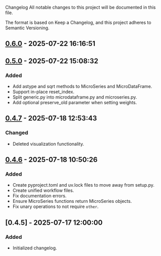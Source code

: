 Changelog
All notable changes to this project will be documented in this file.

The format is based on Keep a Changelog, and this project adheres to Semantic Versioning.

## [0.6.0] - 2025-07-22 16:16:51

## [0.5.0] - 2025-07-22 15:08:32

### Added

- Add astype and sqrt methods to MicroSeries and MicroDataFrame.
- Support in-place reset_index.
- Split generic.py into microdataframe.py and microseries.py.
- Add optional preserve_old parameter when setting weights.

## [0.4.7] - 2025-07-18 12:53:43

### Changed

- Deleted visualization functionality.

## [0.4.6] - 2025-07-18 10:50:26

### Added

- Create pyproject.toml and uv.lock files to move away from setup.py.
- Create unified workflow files.
- Fix documentation errors.
- Ensure MicroSeries functions return MicroSeries objects.
- Fix unary operations to not require `other`.

## [0.4.5] - 2025-07-17 12:00:00

### Added

- Initialized changelog.



[0.6.0]: https://github.com/PolicyEngine/microcalibrate/compare/0.5.0...0.6.0
[0.5.0]: https://github.com/PolicyEngine/microcalibrate/compare/0.4.7...0.5.0
[0.4.7]: https://github.com/PolicyEngine/microcalibrate/compare/0.4.6...0.4.7
[0.4.6]: https://github.com/PolicyEngine/microcalibrate/compare/0.4.5...0.4.6

